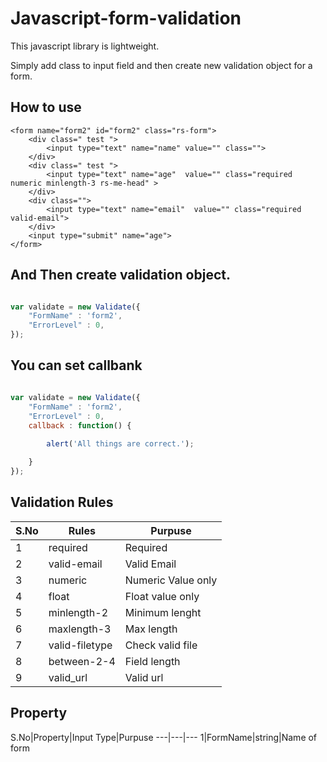 # Javascript-form-validation

This javascript library is lightweight.


Simply add class to input field and then create new validation object for a form.

## How to use
```
<form name="form2" id="form2" class="rs-form">
	<div class=" test ">
		<input type="text" name="name" value="" class="">
	</div>
	<div class=" test ">
		<input type="text" name="age"  value="" class="required numeric minlength-3 rs-me-head" >
	</div>
	<div class="">
		<input type="text" name="email"  value="" class="required valid-email">
	</div>
	<input type="submit" name="age">
</form>
```
## And Then create validation object.
```javascript

var validate = new Validate({
	"FormName" : 'form2',
	"ErrorLevel" : 0,
});
```

## You can set callbank
```javascript

var validate = new Validate({
	"FormName" : 'form2',
	"ErrorLevel" : 0,
	callback : function() {
		
		alert('All things are correct.');

	}
});
```

## Validation Rules

S.No|Rules|Purpuse
---|---|---
1|required|Required
2|valid-email| Valid Email
3|numeric| Numeric Value only
4|float| Float value only
5|minlength-2|Minimum lenght
6|maxlength-3| Max length
7|valid-filetype|Check valid file
8|between-2-4|Field length
9|valid_url|Valid url
 
## Property

S.No|Property|Input Type|Purpuse
---|---|---
1|FormName|string|Name of form

